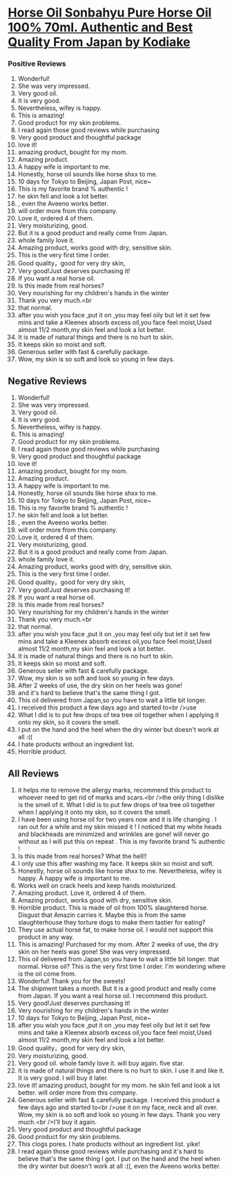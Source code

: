 # [Horse Oil Sonbahyu Pure Horse Oil 100% 70ml. Authentic and Best Quality From Japan by Kodiake](https://products.checkmycream.com/products/Horse-Oil-Sonbahyu-Pure-Horse-Oil-100percent-70ml.-Authentic-and-Best-Quality-From-Japan-by-Kodiake.html)

### Positive Reviews

<ol>
      <li>Wonderful!</li>
      <li>She was very impressed.</li>
      <li>Very good oil.</li>
      <li>It is very good.</li>
      <li>Nevertheless, wifey is happy.  </li>
      <li>This is amazing!</li>
      <li>Good product for my skin problems.</li>
      <li>I read again those good reviews while purchasing</li>
      <li>Very good product and thoughtful package</li>
      <li>love it!</li>
      <li>amazing product, bought for my mom.</li>
      <li>Amazing product.</li>
      <li>A happy wife is important to me.</li>
      <li>Honestly, horse oil sounds like horse shxx to me.  </li>
      <li>10 days for Tokyo to Beijing, Japan Post, nice~</li>
      <li>This is my favorite brand % authentic !</li>
      <li>he skin fell and look a lot better.</li>
      <li>, even the Aveeno works better.</li>
      <li>will order more from this company.</li>
      <li>Love it, ordered 4 of them.</li>
      <li>Very moisturizing, good.</li>
      <li>But it is a good product and really come from Japan.</li>
      <li>whole family love it.</li>
      <li>Amazing product, works good with dry, sensitive skin.</li>
      <li>This is the very first time I order.  </li>
      <li>Good quality，good for very dry skin,</li>
      <li>Very good!Just deserves purchasing it!</li>
      <li>If you want a real horse oil.</li>
      <li>Is this made from real horses?</li>
      <li>Very nourishing for my children&#x27;s hands in the winter</li>
      <li>Thank you very much.&lt;br</li>
      <li>that normal.</li>
      <li>after you wish you face ,put it on ,you may feel oily but let it set few mins and take a Kleenex absorb excess oil,you face feel moist,Used almost 11/2 month,my skin feel and look a lot better.</li>
      <li>It is made of natural things and there is no hurt to skin.</li>
      <li>It keeps skin so moist and soft.</li>
      <li>Generous seller with fast &amp; carefully package.</li>
      <li>Wow, my skin is so soft and look so young in few days.</li>
</ol>


<h2>Negative Reviews</h2>
<ol>
<li> Wonderful!</li>
<li> She was very impressed.</li>
<li> Very good oil.</li>
<li> It is very good.</li>
<li> Nevertheless, wifey is happy.  </li>
<li> This is amazing!</li>
<li> Good product for my skin problems.</li>
<li> I read again those good reviews while purchasing</li>
<li> Very good product and thoughtful package</li>
<li> love it!</li>
<li> amazing product, bought for my mom.</li>
<li> Amazing product.</li>
<li> A happy wife is important to me.</li>
<li> Honestly, horse oil sounds like horse shxx to me.  </li>
<li> 10 days for Tokyo to Beijing, Japan Post, nice~</li>
<li> This is my favorite brand % authentic !</li>
<li> he skin fell and look a lot better.</li>
<li> , even the Aveeno works better.</li>
<li> will order more from this company.</li>
<li> Love it, ordered 4 of them.</li>
<li> Very moisturizing, good.</li>
<li> But it is a good product and really come from Japan.</li>
<li> whole family love it.</li>
<li> Amazing product, works good with dry, sensitive skin.</li>
<li> This is the very first time I order.  </li>
<li> Good quality，good for very dry skin,</li>
<li> Very good!Just deserves purchasing it!</li>
<li> If you want a real horse oil.</li>
<li> Is this made from real horses?</li>
<li> Very nourishing for my children&#x27;s hands in the winter</li>
<li> Thank you very much.&lt;br</li>
<li> that normal.</li>
<li> after you wish you face ,put it on ,you may feel oily but let it set few mins and take a Kleenex absorb excess oil,you face feel moist,Used almost 11/2 month,my skin feel and look a lot better.</li>
<li> It is made of natural things and there is no hurt to skin.</li>
<li> It keeps skin so moist and soft.</li>
<li> Generous seller with fast &amp; carefully package.</li>
<li> Wow, my skin is so soft and look so young in few days.</li>
<li> After 2 weeks of use, the dry skin on her heels was gone!</li>
<li> and it&#x27;s hard to believe that&#x27;s the same thing I got.</li>
<li> This oil delivered from Japan,so you have to wait a little bit longer.</li>
<li> I received this product a few days ago and started to&lt;br /&gt;use</li>
<li> What I did is to put few drops of tea tree oil together when I applying it onto my skin, so it covers the smell.</li>
<li> I put on the hand and the heel when the dry winter but doesn&#x27;t work at all :((</li>
<li> I hate products without an ingredient list.</li>
<li> Horrible product.  </li>
</ol>

<h2>All Reviews</h2>

<ol>
    <li> it helps me to remove the allergy marks, recommend this product to whoever need to get rid of marks and scars.&lt;br /&gt;the only thing I dislike is the smell of it. What I did is to put few drops of tea tree oil together when I applying it onto my skin, so it covers the smell.</li>
    <li> I have been using horse oil for two years now and it is life changing . I ran out for a while and my skin missed it ! I noticed that my white heads and blackheads are minimized and wrinkles are gone! will never go without as I will put this on repeat . This is my favorite brand % authentic !</li>
    <li> Is this made from real horses? What the hell!!</li>
    <li> I only use this after washing my face.  It keeps skin so moist and soft.</li>
    <li> Honestly, horse oil sounds like horse shxx to me.  Nevertheless, wifey is happy.  A happy wife is important to me.</li>
    <li> Works well on crack heels and keep hands moisturized.</li>
    <li> Amazing product. Love it, ordered 4 of them.</li>
    <li> Amazing product, works good with dry, sensitive skin.</li>
    <li> Horrible product.  This is made of oil from 100% slaughtered horse.  Disgust that Amazin carries it.  Maybe this is from the same slaughterhouse they torture dogs to make them tastier for eating?</li>
    <li> They use actual horse fat, to make horse oil.  I would not support this product in any way.</li>
    <li> This is amazing! Purchased for my mom. After 2 weeks of use, the dry skin on her heels was gone! She was very impressed.</li>
    <li> This oil delivered from Japan,so you have to wait a little bit longer. that normal. Horse oil? This is the very first time I order.  I&#x27;m wondering where is the oil come from.</li>
    <li> Wonderful! Thank you for the sweets!</li>
    <li> The shipment takes a month. But it is a good product and really come from Japan. If you want a real horse oil. I recommend  this product.</li>
    <li> Very good!Just deserves purchasing it!</li>
    <li> Very nourishing for my children&#x27;s hands in the winter</li>
    <li> 10 days for Tokyo to Beijing, Japan Post, nice~</li>
    <li> after you wish you face ,put it on ,you may feel oily but let it set few mins and take a Kleenex absorb excess oil,you face feel moist,Used almost 11/2 month,my skin feel and look a lot better.</li>
    <li> Good quality，good for very dry skin,</li>
    <li> Very moisturizing, good.</li>
    <li> Very good oil. whole family love it. will buy again. five star.</li>
    <li> It is made of natural things and there is no hurt to skin. I use it and like it. It is very good. I will buy it later.</li>
    <li> love it! amazing product, bought for my mom. he skin fell and look a lot better. will order more from this company.</li>
    <li> Generous seller with fast &amp; carefully package. I received this product a few days ago and started to&lt;br /&gt;use it on my face, neck and all over. Wow, my skin is so soft and look so young in few days. Thank you very much.&lt;br /&gt;I&#x27;ll buy it again.</li>
    <li> Very good product and thoughtful package</li>
    <li> Good product for my skin problems.</li>
    <li> This clogs pores. I hate products without an ingredient list. yike!</li>
    <li> I read again those good reviews while purchasing and it&#x27;s hard to believe that&#x27;s the same thing I got. I put on the hand and the heel when the dry winter but doesn&#x27;t work at all :((, even the Aveeno works better.</li>
</ol>




